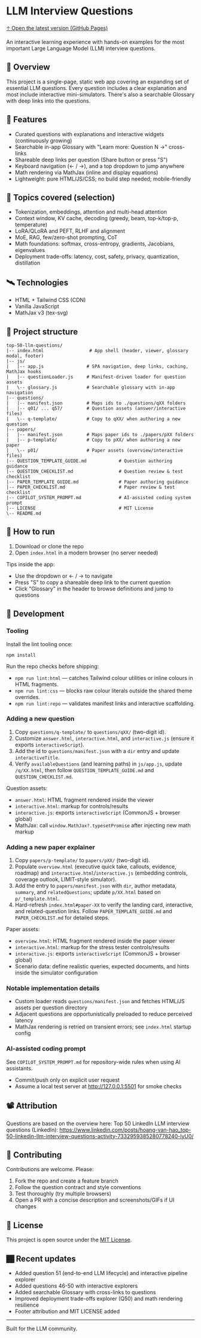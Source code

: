 # LLM Interview Questions

[🡡️ Open the latest version (GitHub Pages)](https://pondevelopment.github.io/llm-training/)


An interactive learning experience with hands-on examples for the most important Large Language Model (LLM) interview questions.

## 🏯 Overview

This project is a single-page, static web app covering an expanding set of essential LLM questions. Every question includes a clear explanation and most include interactive mini-simulators. There's also a searchable Glossary with deep links into the questions.

## 🎯 Features

- Curated questions with explanations and interactive widgets (continuously growing)
- Searchable in-app Glossary with "Learn more: Question N →" cross-links
- Shareable deep links per question (Share button or press "S")
- Keyboard navigation (← / →), and a top dropdown to jump anywhere
- Math rendering via MathJax (inline and display equations)
- Lightweight: pure HTML/JS/CSS; no build step needed; mobile-friendly

## 📡 Topics covered (selection)

- Tokenization, embeddings, attention and multi-head attention
- Context window, KV cache, decoding (greedy, beam, top-k/top-p, temperature)
- LoRA/QLoRA and PEFT, RLHF and alignment
- MoE, RAG, few/zero-shot prompting, CoT
- Math foundations: softmax, cross-entropy, gradients, Jacobians, eigenvalues
- Deployment trade-offs: latency, cost, safety, privacy, quantization, distillation

## 🛰️ Technologies

- HTML + Tailwind CSS (CDN)
- Vanilla JavaScript
- MathJax v3 (tex-svg)

## 📁 Project structure

```text
top-50-llm-questions/
|-- index.html                 # App shell (header, viewer, glossary modal, footer)
|-- js/
|   |-- app.js                # SPA navigation, deep links, caching, MathJax hooks
|   |-- questionLoader.js     # Manifest-driven loader for question assets
|   \-- glossary.js           # Searchable glossary with in-app navigation
|-- questions/
|   |-- manifest.json         # Maps ids to ./questions/qXX folders
|   |-- q01/ ... q57/         # Question assets (answer/interactive files)
|   \-- q-template/           # Copy to qXX/ when authoring a new question
|-- papers/
|   |-- manifest.json         # Maps paper ids to ./papers/pXX folders
|   |-- p-template/           # Copy to pXX/ when authoring a new paper
|   \-- p01/                  # Paper assets (overview/interactive files)
|-- QUESTION_TEMPLATE_GUIDE.md            # Question authoring guidance
|-- QUESTION_CHECKLIST.md                 # Question review & test checklist
|-- PAPER_TEMPLATE_GUIDE.md               # Paper authoring guidance
|-- PAPER_CHECKLIST.md                    # Paper review & test checklist
|-- COPILOT_SYSTEM_PROMPT.md              # AI-assisted coding system prompt
|-- LICENSE                               # MIT License
\-- README.md
```

## 🏮 How to run

1) Download or clone the repo
2) Open `index.html` in a modern browser (no server needed)

Tips inside the app:

- Use the dropdown or ← / → to navigate
- Press "S" to copy a shareable deep link to the current question
- Click "Glossary" in the header to browse definitions and jump to questions


## 🏧 Development

### Tooling

Install the lint tooling once:

```
npm install
```

Run the repo checks before shipping:

- `npm run lint:html` — catches Tailwind colour utilities or inline colours in HTML fragments.
- `npm run lint:css` — blocks raw colour literals outside the shared theme overrides.
- `npm run lint:repo` — validates manifest links and interactive scaffolding.

### Adding a new question

1. Copy `questions/q-template/` to `questions/qXX/` (two-digit id).
2. Customize `answer.html`, `interactive.html`, and `interactive.js` (ensure it exports `interactiveScript`).
3. Add the id to `questions/manifest.json` with a `dir` entry and update `interactiveTitle`.
4. Verify `availableQuestions` (and learning paths) in `js/app.js`, update `/q/XX.html`, then follow `QUESTION_TEMPLATE_GUIDE.md` and `QUESTION_CHECKLIST.md`.

Question assets:
- `answer.html`: HTML fragment rendered inside the viewer
- `interactive.html`: markup for controls/results
- `interactive.js`: exports `interactiveScript` (CommonJS + browser global)
- MathJax: call `window.MathJax?.typesetPromise` after injecting new math markup

### Adding a new paper explainer

1. Copy `papers/p-template/` to `papers/pXX/` (two-digit id).
2. Populate `overview.html` (executive quick take, callouts, evidence, roadmap) and `interactive.html`/`interactive.js` (embedding controls, coverage outlook, LIMIT-style simulator).
3. Add the entry to `papers/manifest.json` with `dir`, author metadata, `summary`, and `relatedQuestions`; update `p/XX.html` based on `p/_template.html`.
4. Hard-refresh `index.html#paper-XX` to verify the landing card, interactive, and related-question links. Follow `PAPER_TEMPLATE_GUIDE.md` and `PAPER_CHECKLIST.md` for detailed steps.

Paper assets:
- `overview.html`: HTML fragment rendered inside the paper viewer
- `interactive.html`: markup for the stress tester controls/results
- `interactive.js`: exports `interactiveScript` (CommonJS + browser global)
- Scenario data: define realistic queries, expected documents, and hints inside the simulator configuration


### Notable implementation details

- Custom loader reads `questions/manifest.json` and fetches HTML/JS assets per question directory
- Adjacent questions are opportunistically preloaded to reduce perceived latency
- MathJax rendering is retried on transient errors; see `index.html` startup config

### AI-assisted coding prompt

See `COPILOT_SYSTEM_PROMPT.md` for repository-wide rules when using AI assistants.

- Commit/push only on explicit user request
- Assume a local test server at <http://127.0.0.1:5501> for smoke checks


## 📽 Attribution

Questions are based on the overview here:
Top 50 LinkedIn LLM interview questions (LinkedIn):
<https://www.linkedin.com/posts/hoang-van-hao_top-50-linkedin-llm-interview-questions-activity-7332959385280778240-lyU0/>

## 🏤 Contributing

Contributions are welcome. Please:

1) Fork the repo and create a feature branch
2) Follow the question contract and style conventions
3) Test thoroughly (try multiple browsers)
4) Open a PR with a concise description and screenshots/GIFs if UI changes


## 📔 License

This project is open source under the [MIT License](LICENSE).

## 🏾 Recent updates

- Added question 51 (end-to-end LLM lifecycle) and interactive pipeline explorer
- Added questions 46-50 with interactive explorers
- Added searchable Glossary with cross-links to questions
- Improved deployment trade-offs explorer (Q50) and math rendering resilience
- Footer attribution and MIT LICENSE added

---

Built for the LLM community.

